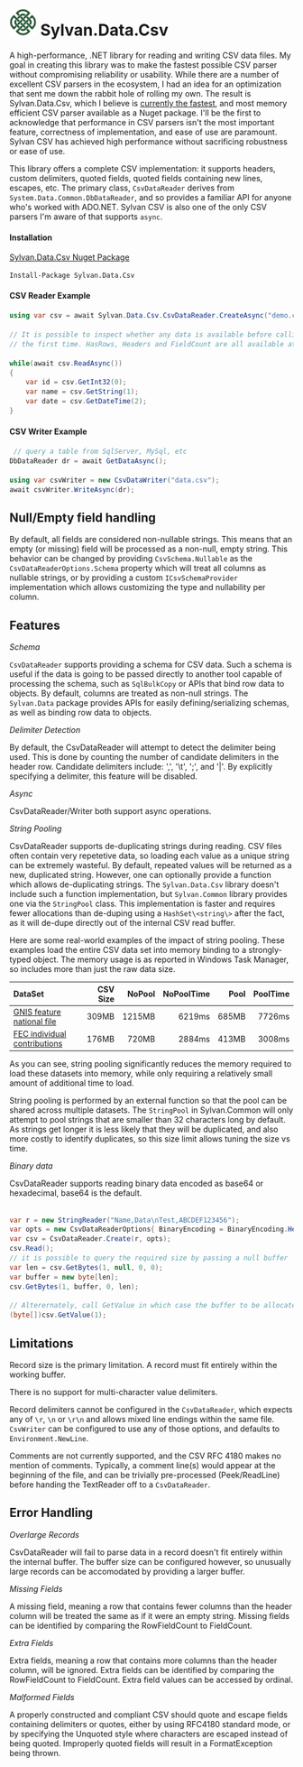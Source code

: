 # <img src="../Sylvan.png" height="48" alt="Sylvan Logo"/> Sylvan.Data.Csv

A high-performance, .NET library for reading and writing CSV data files. 
My goal in creating this library was to make the fastest possible CSV parser 
without compromising reliability or usability. While there are a number of 
excellent CSV parsers in the ecosystem, I had an idea for an optimization that 
sent me down the rabbit hole of rolling my own. The result is Sylvan.Data.Csv, which 
I believe is [currently the fastest](https://github.com/MarkPflug/Benchmarks), and most memory efficient 
CSV parser available as a Nuget package. I'll be the first to acknowledge that performance 
in CSV parsers isn't the most important feature, correctness of implementation, and ease of use are paramount.
Sylvan CSV has achieved high performance without sacrificing robustness or ease of use.

This library offers a complete CSV implementation: it supports headers, custom delimiters, 
quoted fields, quoted fields containing new lines, escapes, etc. 
The primary class, `CsvDataReader` derives from `System.Data.Common.DbDataReader`, 
and so provides a familiar API for anyone who's worked with ADO.NET. 
Sylvan CSV is also one of the only CSV parsers I'm aware of that supports `async`.

#### Installation

[Sylvan.Data.Csv Nuget Package](https://www.nuget.org/packages/Sylvan.Data.Csv/)

`Install-Package Sylvan.Data.Csv`

#### CSV Reader Example

```C#
using var csv = await Sylvan.Data.Csv.CsvDataReader.CreateAsync("demo.csv");

// It is possible to inspect whether any data is available before calling Read for
// the first time. HasRows, Headers and FieldCount are all available at this point.

while(await csv.ReadAsync()) 
{
    var id = csv.GetInt32(0);
    var name = csv.GetString(1);
    var date = csv.GetDateTime(2);
}

```

#### CSV Writer Example

```C#
 // query a table from SqlServer, MySql, etc
DbDataReader dr = await GetDataAsync();

using var csvWriter = new CsvDataWriter("data.csv");
await csvWriter.WriteAsync(dr);

```

## Null/Empty field handling

By default, all fields are considered non-nullable strings. This means that an empty (or missing) field will
be processed as a non-null, empty string. This behavior can be changed by providing `CsvSchema.Nullable`
as the `CsvDataReaderOptions.Schema` property which will treat all columns as nullable strings,
or by providing a custom `ICsvSchemaProvider` implementation which allows customizing the type and nullability
per column.


## Features

_Schema_

`CsvDataReader` supports providing a schema for CSV data. Such a schema is useful if the data is going
to be passed directly to another tool capable of processing the schema, such as `SqlBulkCopy` 
or APIs that bind row data to objects. By default, columns are treated as non-null strings.
The `Sylvan.Data` package provides APIs for easily defining/serializing schemas, as well as binding row data
to objects.

_Delimiter Detection_

By default, the CsvDataReader will attempt to detect the delimiter being used. 
This is done by counting the number of candidate delimiters in the header row.
Candidate delimiters include: ',', '\t', ';', and '|'. By explicitly specifying
a delimiter, this feature will be disabled.

_Async_

CsvDataReader/Writer both support async operations.

_String Pooling_

CsvDataReader supports de-duplicating strings during reading. CSV files often contain very
repetetive data, so loading each value as a unique string can be extremely wasteful. 
By default, repeated values will be returned as a new, duplicated string. However,
one can optionally provide a function which allows de-duplicating strings. The `Sylvan.Data.Csv`
library doesn't include such a function implementation, but `Sylvan.Common` library provides one via the `StringPool` class.
This implementation is faster and requires fewer allocations than de-duping using a `HashSet\<string\>` after the fact, as
it will de-dupe directly out of the internal CSV read buffer.

Here are some real-world examples of the impact of string pooling. 
These examples load the entire CSV data set into memory binding to a strongly-typed object.
The memory usage is as reported in Windows Task Manager, so includes more than just the raw data size.

| DataSet | CSV Size | NoPool | NoPoolTime | Pool | PoolTime |
| :- | -: | -: | -: | -: | -: |
|[GNIS feature national file](https://www.usgs.gov/core-science-systems/ngp/board-on-geographic-names/download-gnis-data)|309MB|1215MB|6219ms|685MB|7726ms|
|[FEC individual contributions](https://www.fec.gov/data/browse-data/?tab=bulk-data)|176MB|720MB|2884ms|413MB|3008ms|

As you can see, string pooling significantly reduces the memory required to load these datasets into memory, 
while only requiring a relatively small amount of additional time to load.

String pooling is performed by an external function so that the pool can be shared across multiple datasets. The `StringPool` in Sylvan.Common will only attempt to pool strings that are smaller than 32 characters long by default. As strings get longer it is less likely that they will be duplicated, and also more costly to identify duplicates, so this size limit allows tuning the size vs time.

_Binary data_

CsvDataReader supports reading binary data encoded as base64 or hexadecimal, base64 is the default.

```C#

var r = new StringReader("Name,Data\nTest,ABCDEF123456");
var opts = new CsvDataReaderOptions{ BinaryEncoding = BinaryEncoding.Hexadecimal };
var csv = CsvDataReader.Create(r, opts);
csv.Read();
// it is possible to query the required size by passing a null buffer
var len = csv.GetBytes(1, null, 0, 0);
var buffer = new byte[len];
csv.GetBytes(1, buffer, 0, len);

// Alterernately, call GetValue in which case the buffer to be allocated internally:
(byte[])csv.GetValue(1);

```

## Limitations

Record size is the primary limitation. A record must fit entirely within the working buffer.

There is no support for multi-character value delimiters.

Record delimiters cannot be configured in the `CsvDataReader`, which expects any of `\r`, `\n` or `\r\n` and allows mixed line endings within the same file. `CsvWriter` can be configured to use any of those options, and defaults to `Environment.NewLine`. 

Comments are not currently supported, and the CSV RFC 4180 makes no mention of comments. Typically, a comment line(s) would appear at the beginning of the file, and can be trivially pre-processed (Peek/ReadLine) before handing the TextReader off to a `CsvDataReader`.

## Error Handling

_Overlarge Records_

CsvDataReader will fail to parse data in a record doesn't fit entirely within the internal buffer. The buffer size can be configured however, so unusually large records can be accomodated by providing a larger buffer. 

_Missing Fields_

A missing field, meaning a row that contains fewer columns than the header column will be treated
the same as if it were an empty string. Missing fields can be identified by comparing the RowFieldCount to FieldCount.

_Extra Fields_

Extra fields, meaning a row that contains more columns than the header column, will be ignored. 
Extra fields can be identified by comparing the RowFieldCount to FieldCount. 
Extra field values can be accessed by ordinal.

_Malformed Fields_

A properly constructed and compliant CSV should quote and escape fields containing delimiters or quotes, either by using RFC4180 standard mode, or by specifying the Unquoted style where characters are escaped instead of being quoted. Improperly quoted fields will result in a FormatException being thrown.

